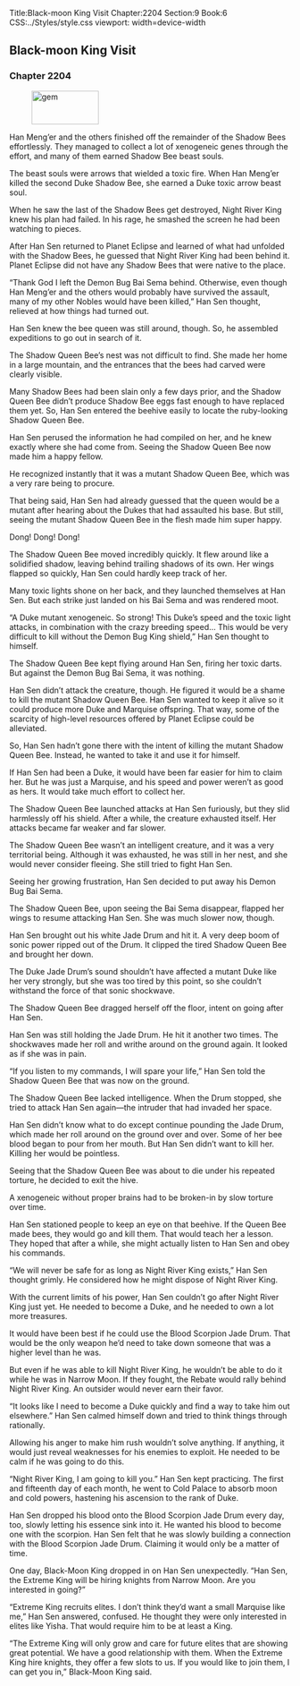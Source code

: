 Title:Black-moon King Visit 
Chapter:2204 
Section:9 
Book:6 
CSS:../Styles/style.css 
viewport: width=device-width
  
## Black-moon King Visit
### Chapter 2204
  
<figure>
	<img src="../Images/gem.gif" alt="gem" id="gem" width="120" height="60" />
</figure>
  

  
Han Meng’er and the others finished off the remainder of the Shadow Bees effortlessly. They managed to collect a lot of xenogeneic genes through the effort, and many of them earned Shadow Bee beast souls.

The beast souls were arrows that wielded a toxic fire. When Han Meng’er killed the second Duke Shadow Bee, she earned a Duke toxic arrow beast soul.

When he saw the last of the Shadow Bees get destroyed, Night River King knew his plan had failed. In his rage, he smashed the screen he had been watching to pieces.

After Han Sen returned to Planet Eclipse and learned of what had unfolded with the Shadow Bees, he guessed that Night River King had been behind it. Planet Eclipse did not have any Shadow Bees that were native to the place.

“Thank God I left the Demon Bug Bai Sema behind. Otherwise, even though Han Meng’er and the others would probably have survived the assault, many of my other Nobles would have been killed,” Han Sen thought, relieved at how things had turned out.

Han Sen knew the bee queen was still around, though. So, he assembled expeditions to go out in search of it.

The Shadow Queen Bee’s nest was not difficult to find. She made her home in a large mountain, and the entrances that the bees had carved were clearly visible.

Many Shadow Bees had been slain only a few days prior, and the Shadow Queen Bee didn’t produce Shadow Bee eggs fast enough to have replaced them yet. So, Han Sen entered the beehive easily to locate the ruby-looking Shadow Queen Bee.

Han Sen perused the information he had compiled on her, and he knew exactly where she had come from. Seeing the Shadow Queen Bee now made him a happy fellow.

He recognized instantly that it was a mutant Shadow Queen Bee, which was a very rare being to procure.

That being said, Han Sen had already guessed that the queen would be a mutant after hearing about the Dukes that had assaulted his base. But still, seeing the mutant Shadow Queen Bee in the flesh made him super happy.

Dong! Dong! Dong!

The Shadow Queen Bee moved incredibly quickly. It flew around like a solidified shadow, leaving behind trailing shadows of its own. Her wings flapped so quickly, Han Sen could hardly keep track of her.

Many toxic lights shone on her back, and they launched themselves at Han Sen. But each strike just landed on his Bai Sema and was rendered moot.

“A Duke mutant xenogeneic. So strong! This Duke’s speed and the toxic light attacks, in combination with the crazy breeding speed… This would be very difficult to kill without the Demon Bug King shield,” Han Sen thought to himself.

The Shadow Queen Bee kept flying around Han Sen, firing her toxic darts. But against the Demon Bug Bai Sema, it was nothing.

Han Sen didn’t attack the creature, though. He figured it would be a shame to kill the mutant Shadow Queen Bee. Han Sen wanted to keep it alive so it could produce more Duke and Marquise offspring. That way, some of the scarcity of high-level resources offered by Planet Eclipse could be alleviated.

So, Han Sen hadn’t gone there with the intent of killing the mutant Shadow Queen Bee. Instead, he wanted to take it and use it for himself.

If Han Sen had been a Duke, it would have been far easier for him to claim her. But he was just a Marquise, and his speed and power weren’t as good as hers. It would take much effort to collect her.

The Shadow Queen Bee launched attacks at Han Sen furiously, but they slid harmlessly off his shield. After a while, the creature exhausted itself. Her attacks became far weaker and far slower.

The Shadow Queen Bee wasn’t an intelligent creature, and it was a very territorial being. Although it was exhausted, he was still in her nest, and she would never consider fleeing. She still tried to fight Han Sen.

Seeing her growing frustration, Han Sen decided to put away his Demon Bug Bai Sema.

The Shadow Queen Bee, upon seeing the Bai Sema disappear, flapped her wings to resume attacking Han Sen. She was much slower now, though.

Han Sen brought out his white Jade Drum and hit it. A very deep boom of sonic power ripped out of the Drum. It clipped the tired Shadow Queen Bee and brought her down.

The Duke Jade Drum’s sound shouldn’t have affected a mutant Duke like her very strongly, but she was too tired by this point, so she couldn’t withstand the force of that sonic shockwave.

The Shadow Queen Bee dragged herself off the floor, intent on going after Han Sen.

Han Sen was still holding the Jade Drum. He hit it another two times. The shockwaves made her roll and writhe around on the ground again. It looked as if she was in pain.

“If you listen to my commands, I will spare your life,” Han Sen told the Shadow Queen Bee that was now on the ground.

The Shadow Queen Bee lacked intelligence. When the Drum stopped, she tried to attack Han Sen again—the intruder that had invaded her space.

Han Sen didn’t know what to do except continue pounding the Jade Drum, which made her roll around on the ground over and over. Some of her bee blood began to pour from her mouth. But Han Sen didn’t want to kill her. Killing her would be pointless.

Seeing that the Shadow Queen Bee was about to die under his repeated torture, he decided to exit the hive.

A xenogeneic without proper brains had to be broken-in by slow torture over time.

Han Sen stationed people to keep an eye on that beehive. If the Queen Bee made bees, they would go and kill them. That would teach her a lesson. They hoped that after a while, she might actually listen to Han Sen and obey his commands.

“We will never be safe for as long as Night River King exists,” Han Sen thought grimly. He considered how he might dispose of Night River King.

With the current limits of his power, Han Sen couldn’t go after Night River King just yet. He needed to become a Duke, and he needed to own a lot more treasures.

It would have been best if he could use the Blood Scorpion Jade Drum. That would be the only weapon he’d need to take down someone that was a higher level than he was.

But even if he was able to kill Night River King, he wouldn’t be able to do it while he was in Narrow Moon. If they fought, the Rebate would rally behind Night River King. An outsider would never earn their favor.

“It looks like I need to become a Duke quickly and find a way to take him out elsewhere.” Han Sen calmed himself down and tried to think things through rationally.

Allowing his anger to make him rush wouldn’t solve anything. If anything, it would just reveal weaknesses for his enemies to exploit. He needed to be calm if he was going to do this.

“Night River King, I am going to kill you.” Han Sen kept practicing. The first and fifteenth day of each month, he went to Cold Palace to absorb moon and cold powers, hastening his ascension to the rank of Duke.

Han Sen dropped his blood onto the Blood Scorpion Jade Drum every day, too, slowly letting his essence sink into it. He wanted his blood to become one with the scorpion. Han Sen felt that he was slowly building a connection with the Blood Scorpion Jade Drum. Claiming it would only be a matter of time.

One day, Black-Moon King dropped in on Han Sen unexpectedly. “Han Sen, the Extreme King will be hiring knights from Narrow Moon. Are you interested in going?”

“Extreme King recruits elites. I don’t think they’d want a small Marquise like me,” Han Sen answered, confused. He thought they were only interested in elites like Yisha. That would require him to be at least a King.

“The Extreme King will only grow and care for future elites that are showing great potential. We have a good relationship with them. When the Extreme King hire knights, they offer a few slots to us. If you would like to join them, I can get you in,” Black-Moon King said.